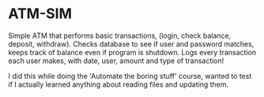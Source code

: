 # ATM-SIM

Simple ATM that performs basic transactions, (login, check balance, deposit, withdraw). Checks database to see if user and password matches, keeps track of balance even if program is shutdown. Logs every transaction each user makes, with date, user, amount and type of transaction!

I did this while doing the 'Automate the boring stuff' course, wanted to test if I actually learned anything about reading files and updating them.

